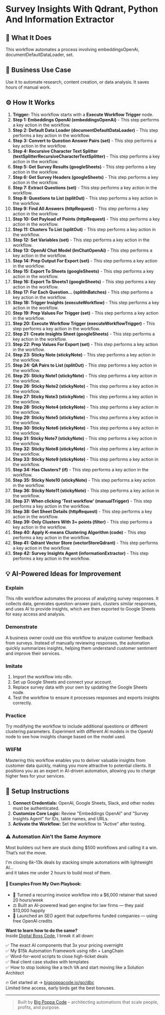 # Survey Insights With Qdrant, Python And Information Extractor

## 🚀 What It Does
This workflow automates a process involving embeddingsOpenAi, documentDefaultDataLoader, set.

## 💼 Business Use Case
Use it to automate research, content creation, or data analysis. It saves hours of manual work.

## ⚙️ How It Works
1.  **Trigger:** This workflow starts with a **Execute Workflow Trigger** node.
2. **Step 1: Embeddings OpenAI (embeddingsOpenAi)** - This step performs a key action in the workflow.
3. **Step 2: Default Data Loader (documentDefaultDataLoader)** - This step performs a key action in the workflow.
4. **Step 3: Convert to Question Answer Pairs (set)** - This step performs a key action in the workflow.
5. **Step 4: Recursive Character Text Splitter (textSplitterRecursiveCharacterTextSplitter)** - This step performs a key action in the workflow.
6. **Step 5: Get Survey Results (googleSheets)** - This step performs a key action in the workflow.
7. **Step 6: Get Survey Headers (googleSheets)** - This step performs a key action in the workflow.
8. **Step 7: Extract Questions (set)** - This step performs a key action in the workflow.
9. **Step 8: Questions to List (splitOut)** - This step performs a key action in the workflow.
10. **Step 9: Find All Answers (httpRequest)** - This step performs a key action in the workflow.
11. **Step 10: Get Payload of Points (httpRequest)** - This step performs a key action in the workflow.
12. **Step 11: Clusters To List (splitOut)** - This step performs a key action in the workflow.
13. **Step 12: Set Variables (set)** - This step performs a key action in the workflow.
14. **Step 13: OpenAI Chat Model (lmChatOpenAi)** - This step performs a key action in the workflow.
15. **Step 14: Prep Output For Export (set)** - This step performs a key action in the workflow.
16. **Step 15: Export To Sheets (googleSheets)** - This step performs a key action in the workflow.
17. **Step 16: Export To Sheets1 (googleSheets)** - This step performs a key action in the workflow.
18. **Step 17: For Each Question... (splitInBatches)** - This step performs a key action in the workflow.
19. **Step 18: Trigger Insights (executeWorkflow)** - This step performs a key action in the workflow.
20. **Step 19: Prep Values For Trigger (set)** - This step performs a key action in the workflow.
21. **Step 20: Execute Workflow Trigger (executeWorkflowTrigger)** - This step performs a key action in the workflow.
22. **Step 21: Create Insights Sheet (googleSheets)** - This step performs a key action in the workflow.
23. **Step 22: Prep Values For Export (set)** - This step performs a key action in the workflow.
24. **Step 23: Sticky Note (stickyNote)** - This step performs a key action in the workflow.
25. **Step 24: QA Pairs to List (splitOut)** - This step performs a key action in the workflow.
26. **Step 25: Sticky Note1 (stickyNote)** - This step performs a key action in the workflow.
27. **Step 26: Sticky Note2 (stickyNote)** - This step performs a key action in the workflow.
28. **Step 27: Sticky Note3 (stickyNote)** - This step performs a key action in the workflow.
29. **Step 28: Sticky Note4 (stickyNote)** - This step performs a key action in the workflow.
30. **Step 29: Sticky Note5 (stickyNote)** - This step performs a key action in the workflow.
31. **Step 30: Sticky Note6 (stickyNote)** - This step performs a key action in the workflow.
32. **Step 31: Sticky Note7 (stickyNote)** - This step performs a key action in the workflow.
33. **Step 32: Sticky Note8 (stickyNote)** - This step performs a key action in the workflow.
34. **Step 33: Sticky Note9 (stickyNote)** - This step performs a key action in the workflow.
35. **Step 34: Has Clusters? (if)** - This step performs a key action in the workflow.
36. **Step 35: Sticky Note10 (stickyNote)** - This step performs a key action in the workflow.
37. **Step 36: Sticky Note11 (stickyNote)** - This step performs a key action in the workflow.
38. **Step 37: When clicking ‘Test workflow’ (manualTrigger)** - This step performs a key action in the workflow.
39. **Step 38: Get Sheet Details (httpRequest)** - This step performs a key action in the workflow.
40. **Step 39: Only Clusters With 3+ points (filter)** - This step performs a key action in the workflow.
41. **Step 40: Apply K-means Clustering Algorithm (code)** - This step performs a key action in the workflow.
42. **Step 41: Qdrant Vector Store (vectorStoreQdrant)** - This step performs a key action in the workflow.
43. **Step 42: Survey Insights Agent (informationExtractor)** - This step performs a key action in the workflow.

## 💡 AI-Powered Ideas for Improvement
### Explain
This n8n workflow automates the process of analyzing survey responses. It collects data, generates question-answer pairs, clusters similar responses, and uses AI to provide insights, which are then exported to Google Sheets for easy access and analysis.

### Demonstrate
A business owner could use this workflow to analyze customer feedback from surveys. Instead of manually reviewing responses, the automation quickly summarizes insights, helping them understand customer sentiment and improve their services.

### Imitate
1. Import the workflow into n8n.
2. Set up Google Sheets and connect your account.
3. Replace survey data with your own by updating the Google Sheets node.
4. Test the workflow to ensure it processes responses and exports insights correctly.

### Practice
Try modifying the workflow to include additional questions or different clustering parameters. Experiment with different AI models in the OpenAI node to see how insights change based on the model used.

### WIIFM
Mastering this workflow enables you to deliver valuable insights from customer data quickly, making you more attractive to potential clients. It positions you as an expert in AI-driven automation, allowing you to charge higher fees for your services.

## 🔧 Setup Instructions
1. **Connect Credentials:** OpenAI, Google Sheets, Slack, and other nodes must be authenticated.
2. **Customize Core Logic:** Review "Embeddings OpenAI" and "Survey Insights Agent" for IDs, table names, and URLs.
3. **Activate the Workflow:** Set the workflow to "Active" after testing.

### ⚠️ Automation Ain’t the Same Anymore

Most builders out here are stuck doing $500 workflows and calling it a win.  
That’s not the move.  

I'm closing $6k–$13k deals by stacking simple automations with lightweight AI...  
and it takes me under 2 hours to build most of them.

#### 🧠 Examples From My Own Playbook:
- 🔁 Turned a recurring invoice workflow into a $6,000 retainer that saved 20 hours/week  
- ⚖️ Built an AI-powered lead gen engine for law firms — they paid $13,000 happily  
- 🚀 Launched an SEO agent that outperforms funded companies — using free OpenAI credits  

**Want to learn how to do the same?**  
Inside [Digital Boss Code](https://bigpoppacode.io/go/dbc), I break it all down:

✅ The exact AI components that 3x your pricing overnight  
✅ My $15k Automation Framework using n8n + LangChain  
✅ Word-for-word scripts to close high-ticket deals  
✅ Real client case studies with templates  
✅ How to stop looking like a tech VA and start moving like a Solution Architect  

🔥 Get started at → [bigpoppacode.io/go/dbc](https://bigpoppacode.io/go/dbc)  
Limited time access, early birds get the best bonuses.

---
> Built by [Big Poppa Code](https://bigpoppacode.io) – architecting automations that scale people, profits, and purpose.
